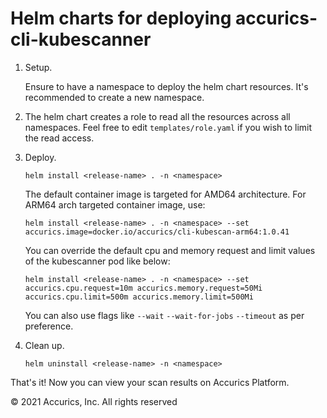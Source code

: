 # Helm charts for deploying accurics-cli-kubescanner


1.  Setup.

	Ensure to have a namespace to deploy the helm chart resources.
    It's recommended to create a new namespace.


2.  The helm chart creates a role to read all the resources across all namespaces.
    Feel free to edit `templates/role.yaml` if you wish to limit the read access.


3.  Deploy.
    ```
    helm install <release-name> . -n <namespace>
    ```

    The default container image is targeted for AMD64 architecture. 
    For ARM64 arch targeted container image, use:

    ```
    helm install <release-name> . -n <namespace> --set accurics.image=docker.io/accurics/cli-kubescan-arm64:1.0.41
    ```
 
    You can override the default cpu and memory request and limit values of the kubescanner pod like below:

    ```
    helm install <release-name> . -n <namespace> --set accurics.cpu.request=10m accurics.memory.request=50Mi accurics.cpu.limit=500m accurics.memory.limit=500Mi
    ```

    You can also use flags like `--wait` `--wait-for-jobs` `--timeout` as per preference.

4.  Clean up. 
    ```
    helm uninstall <release-name> -n <namespace>
    ```

That's it! Now you can view your scan results on Accurics Platform.

© 2021 Accurics, Inc. All rights reserved
